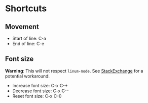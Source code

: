 # Shortcuts

## Movement

* Start of line: C-a
* End of line: C-e

## Font size

**Warning**: This will not respect `linum-mode`. See [StackExchange](http://unix.stackexchange.com/questions/29786/font-size-issues-with-emacs-in-linum-mode/30087) for a potential workaround.

* Increase font size: C-x C-+
* Decrease font size: C-x C--
* Reset font size: C-x C-0
